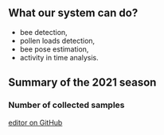 ## What our system can do?

- bee detection,
- pollen loads detection,
- bee pose estimation,
- activity in time analysis.

## Summary of the 2021 season

### Number of collected samples


[editor on GitHub](https://github.com/PabloMaj/Computer-vision-system-for-apiary/edit/gh-pages/index.md)
